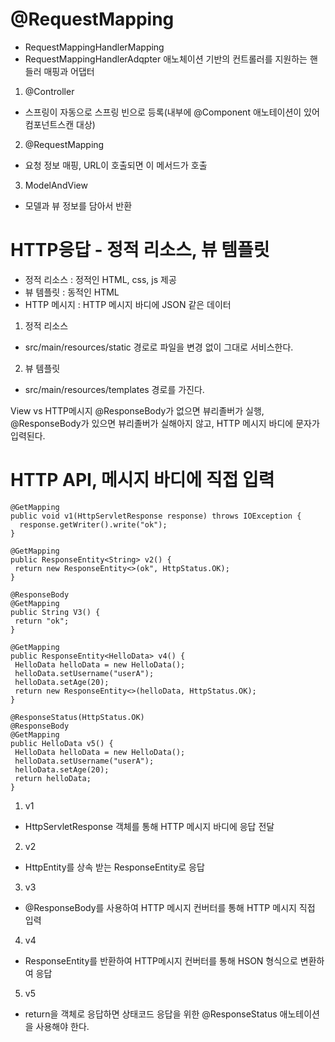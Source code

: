# @RequestMapping
- RequestMappingHandlerMapping
- RequestMappingHandlerAdqpter
애노체이션 기반의 컨트롤러를 지원하는 핸들러 매핑과 어댑터

1. @Controller
- 스프링이 자동으로 스프링 빈으로 등록(내부에 @Component 애노테이션이 있어 컴포넌트스캔 대상)

2. @RequestMapping
- 요청 정보 매핑, URL이 호출되면 이 메서드가 호출

3. ModelAndView
- 모델과 뷰 정보를 담아서 반환

# HTTP응답 - 정적 리소스, 뷰 템플릿

- 정적 리소스 : 정적인 HTML, css, js 제공
- 뷰 템플릿 : 동적인 HTML
- HTTP 메시지 : HTTP 메시지 바디에 JSON 같은 데이터

1. 정적 리소스
 - src/main/resources/static 경로로 파일을 변경 없이 그대로 서비스한다.

2. 뷰 템플릿
 - src/main/resources/templates 경로를 가진다.

View vs HTTP메시지
@ResponseBody가 없으면 뷰리졸버가 실행, @ResponseBody가 있으면 뷰리졸버가 실해아지 않고, HTTP 메시지 바디에 문자가 입력된다.

# HTTP API, 메시지 바디에 직접 입력
```
@GetMapping
public void v1(HttpServletResponse response) throws IOException {
  response.getWriter().write("ok");
}

@GetMapping
public ResponseEntity<String> v2() {
 return new ResponseEntity<>(ok", HttpStatus.OK);
}

@ResponseBody
@GetMapping
public String V3() {
 return "ok";
}

@GetMapping
public ResponseEntity<HelloData> v4() {
 HelloData helloData = new HelloData();
 helloData.setUsername("userA");
 helloData.setAge(20);
 return new ResponseEntity<>(helloData, HttpStatus.OK);
}

@ResponseStatus(HttpStatus.OK)
@ResponseBody
@GetMapping
public HelloData v5() {
 HelloData helloData = new HelloData();
 helloData.setUsername("userA");
 helloData.setAge(20);
 return helloData;
}
```
1. v1
 - HttpServletResponse 객체를 통해 HTTP 메시지 바디에 응답 전달

2. v2
 - HttpEntity를 상속 받는 ResponseEntity로 응답

3. v3
 - @ResponseBody를 사용하여 HTTP 메시지 컨버터를 통해 HTTP 메시지 직접 입력

4. v4
 - ResponseEntity를 반환하여 HTTP메시지 컨버터를 통해 HSON 형식으로 변환하여 응답

5. v5
 - return을 객체로 응답하면 상태코드 응답을 위한 @ResponseStatus 애노테이션을 사용해야 한다.
